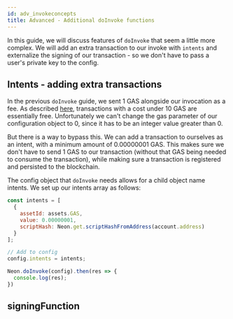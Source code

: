 ```yaml
---
id: adv_invokeconcepts
title: Advanced - Additional doInvoke functions
---
```


In this guide, we will discuss features of `doInvoke` that seem a little more complex. We will add an extra transaction to our invoke with `intents` and externalize the signing of our transaction - so we don't have to pass a user's private key to the config.

## Intents - adding extra transactions
In the previous `doInvoke` guide, we sent 1 GAS alongside our invocation as a fee. As described [here](http://docs.neo.org/en-us/sc/systemfees.html#smart-contract-fees), transactions with a cost under 10 GAS are essentially free. Unfortunately we can't change the gas parameter of our configuration object to 0, since it has to be an integer value greater than 0.  

But there is a way to bypass this. We can add a transaction to ourselves as an intent, with a minimum amount of 0.00000001 GAS. This makes sure we don't have to send 1 GAS to our transaction (without that GAS being needed to consume the transaction), while making sure a transaction is registered and persisted to the blockchain.

The config object that `doInvoke` needs allows for a child object name intents. We set up our intents array as follows:
```js
const intents = [
  {
    assetId: assets.GAS,
    value: 0.00000001,
    scriptHash: Neon.get.scriptHashFromAddress(account.address)
  }
];

// Add to config
config.intents = intents;

Neon.doInvoke(config).then(res => {
  console.log(res);
})
```

## signingFunction

